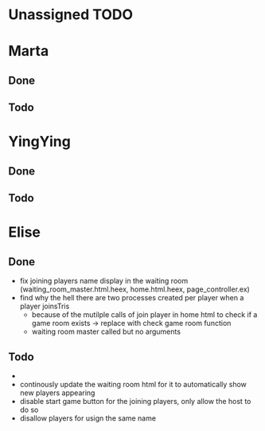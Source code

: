 # Unassigned TODO

# Marta
## Done
## Todo

# YingYing
## Done
## Todo

# Elise
## Done
- fix joining players name display in the waiting room (waiting_room_master.html.heex, home.html.heex, page_controller.ex)
- find why the hell there are two processes created per player when a player joinsTris
    - because of the mutilple calls of join player in home html to check if a game room exists -> replace with check game room function
    - waiting room master called but no arguments
## Todo
- 
- continously update the waiting room html for it to automatically show new players appearing
- disable start game button for the joining players, only allow the host to do so
- disallow players for usign the same name
